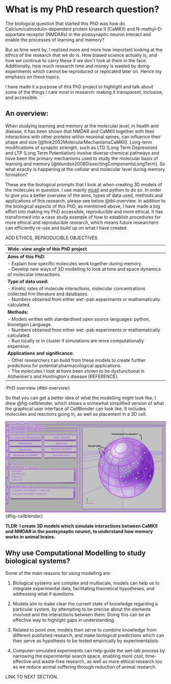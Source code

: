 # What is my PhD research question?
The biological question that started this PhD was how do Calcium/calmodulin-dependent protein kinase II (CaMKII) and N-methyl-D-aspartate receptor (NMDARs) in the postsynaptic neuron interact and enable the processes of learning and memory?

But as time went by, I realised more and more how important looking at the ethics of the research that we do is. How biased science actually is, and how we continue to carry these if we don't look at them in the face. Additionally, how much research time and money is wasted by doing experiments which cannot be reproduced or replicated later on. Hence my emphasis on these topics. 

I have made it a purpose of this PhD project to highlight and talk about some of the things I care most in research: making it transparent, inclusive, and accessible.

## An overview:

When studying learning and memory at the molecular level, in health and disease, it has been shown that NMDAR and CaMKII together with their interactions with other proteins within neuronal spines, can influence their shape and size [@fink2002MolecularMechanismsCaMKII]. Long-term modifications of synaptic strength, such as LTD (Long Term Depression) and LTP (Long Term Potentiation) involve diverse chemical pathways and have been the primary mechanisms used to study the molecular basis of learning and memory [@blundon2008DissectingComponentsLongTerm]. So what exactly is happening at the cellular and molecular level during memory formation? 

These are the biological prompts that I look at when creating 3D models of the molecules in question. I use mainly [mcell](https://mcell.org/) and python to do so. In order to give you a better overview of the aims, types of data used, methods and applications of this research, please see below @tbl-overview. In addition to the biological aspects of this PhD, as mentioned above, I have made a big effort into making my PhD accessible, reproducible and more ethical. It has transformed into a case study example of how to establish procedures for more ethical and reproducible research, which means future researchers can efficiently re-use and build up on what I have created.

ADD ETHICS, REPRODUCIBLE OBJECTIVES.

|Wide-view angle of this PhD project| 
|:---------|
|**Aims of this PhD:**| 
| - Explain how specific molecules work together during memory.<br> - Develop new ways of 3D modelling to look at time and space dynamics of molecular interactions.|
|**Type of data used:**| 
| - Kinetic rates of molecule interactions, molecular concentrations collected frm literature and databases. <br> - Numbers obtained from either wet-pab experiments or mathematically calculated.|
|**Methods:**| 
| - Models written with standardised open source languages: python, bionetgen Language. <br> - Numbers obtained from either wet-pab experiments or mathematically calculated. <br> - Run locally or in cluster if simulations are more computationally expensive. |
|**Applications and significance:**| 
| - Other researchers can build from these models to create further predictions for potential pharmacological applications. <br> - The molecules I look at have been shown to be dysfunctional in Alzheimer's and Huntington's disease {REFERENCE}. |

:PhD overview {#tbl-overview}

So that you can get a better idea of what the modelling might look like, I drew @fig-cellblender, which shows a somewhat simplified version of what the graphical user interface of CellBlender can look like. It includes molecules and reactions going in, as well as placement in a 3D cell.

![A 3D model of a postsynaptic dendritic head, in a schematic of what CellBlender looks like, simplified.](mcell_doodle.jpg){#fig-cellblender}

**TLDR: I create 3D models which simulate interactions between CaMKII and NMDAR in the postsynaptic neuron, to understand how memory works in animal brains.**

## Why use Computational Modelling to study biological systems?

Some of the main reasons for using modelling are:

1.	Biological systems are complex and multiscale, models can help us to integrate experimental data, facilitating theoretical hypotheses, and addressing what if questions.

2.	Models aim to make clear the current state of knowledge regarding a particular system, by attempting to be precise about the elements involved and the interactions between them. Doing this can be an effective way to highlight gaps in understanding.

3.	Related to point one, models then serve to combine knowledge from different published research, and make biological predictions which can then serve as hypothesis to be tested empirically by experimentalists.

4.	Computer-simulated experiments can help guide the wet-lab process by narrowing the experimental search space, enabling more cost, time-effective and waste-free research, as well as more ethical research too as we reduce animal suffering through reduction of animal research.

LINK TO NEXT SECTION.